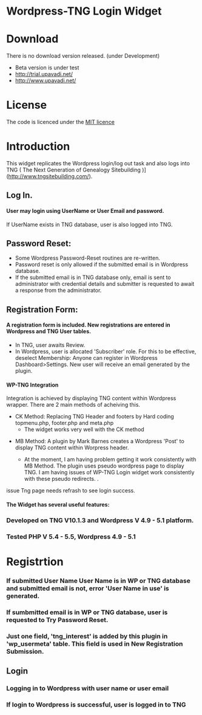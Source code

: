 # **Wordpress-TNG Login Widget** # 
# Download
There is no download version released. 
(under Development)
 - Beta version is under test
 - http://trial.upavadi.net/ 
 - http://www.upavadi.net/

# License
The code is licenced under the [MIT licence](http://opensource.org/licenses/MIT)

# Introduction
This widget replicates the Wordpress login/log out task and also logs into TNG ( The Next Generation of Genealogy Sitebuilding )](http://www.tngsitebuilding.com/).

## Log In.
####  User may login using UserName or User Email and password.
  If UserName exists in TNG database, user is also logged into TNG.

## Password Reset: 
 - Some Wordpress Password-Reset routines are re-written. 
 -  Password reset is only allowed if the submitted email is in Wordpress database. 
 - If the submitted email is in TNG database only, email is sent to administrator with credential details and submitter is requested to await a response from the administrator.

## Registration Form: 
#### A registration form is included. New registrations are entered in Wordpress and TNG User tables. 
 - In TNG,  user awaits Review.
 - In Wordpress, user is allocated 'Subscriber' role. 
For this to be effective, deselect Membership: Anyone can register in Wordpress Dashboard>Settings. New user will receive an email generated by the plugin.

#### WP-TNG Integration
Integration is achieved by displaying TNG content within Wordpress wrapper. There are 2 main methods of acheiving this.

- CK Method: Replacing TNG Header and footers by Hard coding topmenu.php, footer.php and meta.php
    -  The widget works very well with the CK method
* MB Method: A plugin by Mark Barnes creates a Wordpress 'Post' to display TNG content within Worpress header.

    * At the moment, I am having problem getting it work consistently with MB Method. The plugin uses pseudo wordpress page to display TNG. I am having issues of WP-TNG Login widget work consistently with these pseudo redirects. .
 

issue
Tng page needs refrash to see login success.





#### The Widget has several useful features:




### Developed on TNG V10.1.3 and Wordpress V 4.9 - 5.1 platform.
### Tested PHP V 5.4 - 5.5, Wordpress 4.9 - 5.1 

# Registrtion
### If submitted User Name User Name is in WP or TNG  database and  submitted email is not, error 'User Name in use' is generated.
### If sumbmitted email is in WP or TNG  database, user is requested to Try Password Reset.
### Just one field, 'tng_interest' is added by this plugin in 'wp_usermeta' table. This field is used in New Registration Submission. 

## Login
### Logging in to Wordpress with user name or user email
### If login to Wordpress is successful, user is logged in to TNG


